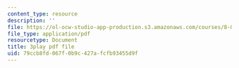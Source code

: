 ```yaml
---
content_type: resource
description: ''
file: https://ol-ocw-studio-app-production.s3.amazonaws.com/courses/8-06-quantum-physics-iii-spring-2018/79ccb8fd067f0b9c427afcfb93455d9f_IqyTq4n1f2g.pdf
file_type: application/pdf
resourcetype: Document
title: 3play pdf file
uid: 79ccb8fd-067f-0b9c-427a-fcfb93455d9f
---
```

